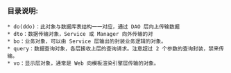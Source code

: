 ### 目录说明: 
    * do(ddo)：此对象与数据库表结构一一对应，通过 DAO 层向上传输数据
    * dto：数据传输对象，Service 或 Manager 向外传输的对
    * bo：业务对象，可以由 Service 层输出的封装业务逻辑的对象。
    * query：数据查询对象，各层接收上层的查询请求。注意超过 2 个参数的查询封装，禁来传输。
    * vo：显示层对象，通常是 Web 向模板渲染引擎层传输的对象。